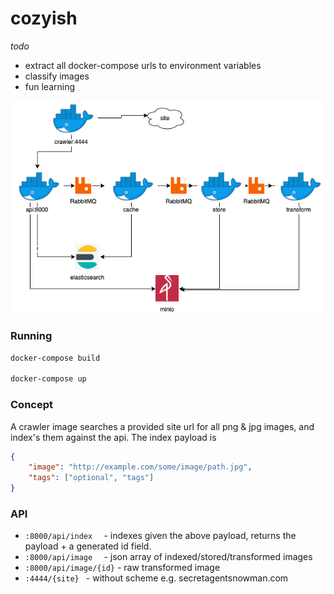 # cozyish

_todo_
* extract all docker-compose urls to environment variables
* classify images
* fun learning

![](cozyish.png)


### Running
```bash
docker-compose build

docker-compose up
```

### Concept
A crawler image searches a provided site url for all png & jpg images, and index's them against the api.  The index payload is 
```json
{
    "image": "http://example.com/some/image/path.jpg",
    "tags": ["optional", "tags"]
}
```

### API
* `:8000/api/index  `     - indexes given the above payload, returns the payload + a generated id field.
* `:8000/api/image  `     - json array of indexed/stored/transformed images
* `:8000/api/image/{id}`  - raw transformed image
* `:4444/{site} `         - without scheme e.g. secretagentsnowman.com


